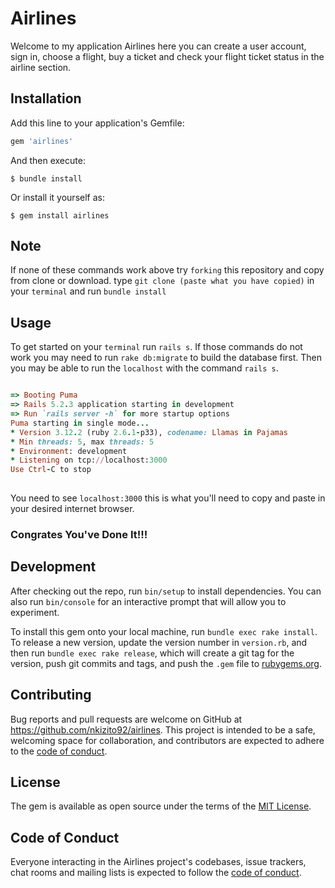 # Airlines

Welcome to my application Airlines here you can create a user account, sign in, choose a flight, buy a ticket and check your flight ticket status in the airline section. 

## Installation

Add this line to your application's Gemfile:

```ruby
gem 'airlines'
```

And then execute:

    $ bundle install

Or install it yourself as:

    $ gem install airlines

## Note  
 If none of these commands work above try `forking` this repository and copy from clone or download.
 type `git clone (paste what you have copied)` in your `terminal` and run `bundle install`


## Usage

To get started on your `terminal` run `rails s`.
If those commands do not work you may need to run `rake db:migrate` to build the database first. Then you may be able to run the `localhost` with the command `rails s`. 

```ruby

=> Booting Puma
=> Rails 5.2.3 application starting in development 
=> Run `rails server -h` for more startup options
Puma starting in single mode...
* Version 3.12.2 (ruby 2.6.1-p33), codename: Llamas in Pajamas
* Min threads: 5, max threads: 5
* Environment: development
* Listening on tcp://localhost:3000
Use Ctrl-C to stop
 
```
You need to see `localhost:3000` this is what you'll need to copy and paste in your desired internet browser. 
### Congrates You've Done It!!!


## Development

After checking out the repo, run `bin/setup` to install dependencies. You can also run `bin/console` for an interactive prompt that will allow you to experiment.

To install this gem onto your local machine, run `bundle exec rake install`. To release a new version, update the version number in `version.rb`, and then run `bundle exec rake release`, which will create a git tag for the version, push git commits and tags, and push the `.gem` file to [rubygems.org](https://rubygems.org).

## Contributing

Bug reports and pull requests are welcome on GitHub at https://github.com/nkizito92/airlines. This project is intended to be a safe, welcoming space for collaboration, and contributors are expected to adhere to the [code of conduct](https://github.com/nkizito92/airlines/blob/master/CODE_OF_CONDUCT.md).


## License

The gem is available as open source under the terms of the [MIT License](https://opensource.org/licenses/MIT).

## Code of Conduct

Everyone interacting in the Airlines project's codebases, issue trackers, chat rooms and mailing lists is expected to follow the [code of conduct](https://github.com/nkizito92/airlines/blob/master/CODE_OF_CONDUCT.md).
